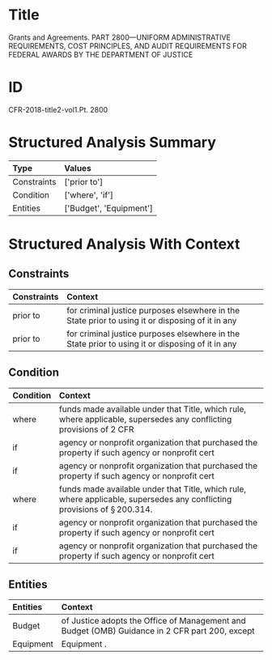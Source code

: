 # Title

 Grants and Agreements. PART 2800—UNIFORM ADMINISTRATIVE REQUIREMENTS, COST PRINCIPLES, AND AUDIT REQUIREMENTS FOR FEDERAL AWARDS BY THE DEPARTMENT OF JUSTICE


# ID

 CFR-2018-title2-vol1.Pt. 2800


# Structured Analysis Summary

| Type        | Values                  |
|:------------|:------------------------|
| Constraints | ['prior to']            |
| Condition   | ['where', 'if']         |
| Entities    | ['Budget', 'Equipment'] |


# Structured Analysis With Context

 


## Constraints

| Constraints   | Context                                                                                          |
|:--------------|:-------------------------------------------------------------------------------------------------|
| prior to      | for criminal justice purposes elsewhere in the State prior to using it or disposing of it in any |
| prior to      | for criminal justice purposes elsewhere in the State prior to using it or disposing of it in any |


## Condition

| Condition   | Context                                                                                                                              |
|:------------|:-------------------------------------------------------------------------------------------------------------------------------------|
| where       | funds made available under that Title, which rule, where applicable, supersedes any conflicting provisions of 2 CFR                  |
| if          | agency or nonprofit organization that purchased the property if  such agency or nonprofit cert                                       |
| if          | agency or nonprofit organization that purchased the property if  such agency or nonprofit cert                                       |
| where       | funds made available under that Title, which rule, where  applicable, supersedes any conflicting provisions of &#167;&#8201;200.314. |
| if          | agency or nonprofit organization that purchased the property if  such agency or nonprofit cert                                       |
| if          | agency or nonprofit organization that purchased the property if  such agency or nonprofit cert                                       |


## Entities

| Entities   | Context                                                                                        |
|:-----------|:-----------------------------------------------------------------------------------------------|
| Budget     | of Justice adopts the Office of Management and Budget (OMB) Guidance in 2 CFR part 200, except |
| Equipment  | Equipment .                                                                                    |


